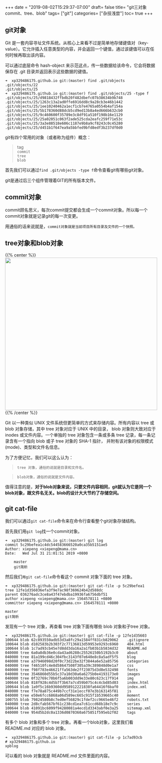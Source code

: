 +++
date = "2019-08-02T15:29:37-07:00"
draft= false
title= "git三对象commit、tree、blob"
tags= ["git"]
categories= ["杂技浅尝"]
toc= true
+++

## git对象
Git 是一套内容寻址文件系统。从核心上来看不过是简单地存储键值对（key-value）。它允许插入任意类型的内容，并会返回一个键值，通过该键值可以在任何时候再取出该内容。

可以通过底层命令 hash-object 来示范这点，传一些数据给该命令，它会将数据保存在 .git 目录并返回表示这些数据的键值。
```git
➜  xp329486175.github.io git:(master) find .git/objects
.git/objects/22
.git/objects/25
➜  xp329486175.github.io git:(master) find .git/objects/25 -type f
.git/objects/25/d9818432ffbdb20f482dbefc07b38634b9b748
.git/objects/25/1263c13a2ad0ffe6916dd8c9a28cb3e46b1442
.git/objects/25/1ee10240462a1ecf1cb7e4765a0554b4af154a
.git/objects/25/5b178360d88dcb5cd9ed13b8a4ed666b632cb0
.git/objects/25/9c460600f35789e3c8df91a510f198b16e1129
.git/objects/25/25a02051c063f2ade525cda2eafc259f71e53c
.git/objects/25/3a3e88518e606c1187e9b8a9cf8243c0c45280
.git/objects/25/d451b1f647ea9a5bbfed9bfd8edf3b237df0d0

```

git有四个常用的对象（或者称为组件）概念：

> tag    
`commit`    
`tree`     
`blob`     

首先我们可以通过`find .git/objects -type f`命令查看git有哪些git对象。

git是通过后三个组件管理着GIT的所有版本文件。
## commit对象
commit顾名思义，每次commit提交都会生成一个commit对象。所以每一个commit对象就是记录git的每一次变更。

用通俗的话来说就是，`commit对象就是当前项目所有目录及文件的一个快照。`

## tree对象和blob对象

{{% center %}}<img name="touchbar-config" src="/images/blog/2019-08/git.png" width='500px'/>{{% /center %}}

Git 以一种类似 UNIX 文件系统但更简单的方式来存储内容。所有内容以 tree 或 blob 对象存储，其中 tree 对象对应于 UNIX 中的目录，
blob 对象则大致对应于 inodes 或文件内容。一个单独的 tree 对象包含一条或多条 tree 记录，每一条记录含有一个指向 blob 或子 tree 对象的 SHA-1 指针，
并附有该对象的权限模式 (mode)、类型和文件名信息。

为了方便记忆，我们可以这么认为：

>`tree 对象，通俗的说就是目录和文件名。`     

>`blob对象，通俗的说就是文件内容。`

值得注意的是，**对于blob对象来说，只要文件内容相同，git就认为它是同一个blob对象，跟文件名无关。blob的设计大大节约了存储空间。**

## git cat-file
我们可以通过`git cat-file`命令来在命令行查看整个git对象存储结构。

首先我们用`git log`找一个commit对象。
```git
➜  xp329486175.github.io git:(master) git log  
commit 5c29befea1c4dc544583666520a0ca35b5151ae5
Author: xiepeng <xiepeng@mama.cn>
Date:   Wed Jul 31 21:01:51 2019 +0800

    master
    git简析
```

然后我们`用git cat-file`命令看这个 commit 对象下面的 tree 对象。
```git
➜  xp329486175.github.io git:(master) git cat-file -p 5c29befea1         
tree 12fe1d356036efa3f9e7ac98f369624b42d588dc
parent 036276adc3ce8a43f47ebdba19936fa6756dbf51
author xiepeng <xiepeng@mama.cn> 1564578111 +0800
committer xiepeng <xiepeng@mama.cn> 1564578111 +0800

master
git简析

```

发现有一个 tree 对象，再查看 tree 对象下面有哪些 blob 对象和子tree 对象。
```git
➜  xp329486175.github.io git:(master) git cat-file -p 12fe1d35603         
100644 blob 62c893550adb53d3a8fc29a1584ff831cb829062    .gitignore
100644 blob d102583b2b303f2c77136813d59953e9293c6960    404.html
100644 blob 1c7ad93cb45e7d8dd3da16a2a1fb03b1b5834d32    README.md
040000 tree 6a0a8db36e0cda43ad6288c25526150b5192b3c0    about
040000 tree 81a199cd46c304fbc3143f07e640e8c8a5adf5f5    blog
040000 tree a37946098d20f0c73d22be32f3844a6e52a85756    categories
040000 tree f46510fc4e8d58647508f305a39c389848d0e1a7    css
040000 tree f98f783e46621ffa563de2ff23075d3d8e532498    fonts
040000 tree 3546860d55b5c37a10d30a6a6275b0e4193173e0    images
040000 tree 0f32769c70b6f5a6b003dd9e33e80c623c17f914    img
100644 blob 818f928c4d5b7f3b67a7cd59b075c4c4cbd85d03    index.html
100644 blob 1a9f5c16b9360dd958912221838fa64416f6baf0    index.xml
040000 tree f7e78a875c449b7ccf31e1eccf07e3b163145f81    js
040000 tree e50e6fcc6868a06d589ec665c915f1b539665c40    moment
100755 blob 79824580b8c7ed0ef56829c1fdef2cc9665e46f2    robots.txt
040000 tree 2d8cfab567bf61c238cd1ea7c61ccd68b18e7c9c    series
100644 blob 41091bc6099f94280081a4ecd1d3343abf0e3a25    sitemap.xml
040000 tree 954d5b2dc0a1336d0870360a675851f595eb2f02    tags
```

有多个 blob 对象和多个 tree 对象。再看一个blob对象，这里我们看 README.md 对应的 blob 对象。
```git
➜  xp329486175.github.io git:(master) git cat-file -p 1c7ad93cb          
# xp329486175.github.io
xpblog        
```

可以看的 blob 对象就是 README.md 文件里面的内容。